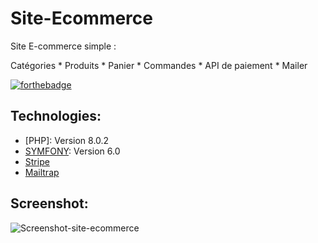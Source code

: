 # Site-Ecommerce
Site E-commerce simple : 

 Catégories * Produits * Panier * Commandes * API de paiement * Mailer  

[![forthebadge](http://forthebadge.com/images/badges/built-with-love.svg)](http://forthebadge.com)  
## Technologies:
* [PHP]: Version 8.0.2
* [SYMFONY](https://symfony.com): Version 6.0
* [Stripe](https://stripe.com)
* [Mailtrap](https://mailttrap.io)  


## Screenshot:  

![Screenshot-site-ecommerce](https://user-images.githubusercontent.com/45203380/149862857-bd509892-e72d-4335-8083-a762b1d42f68.png)
